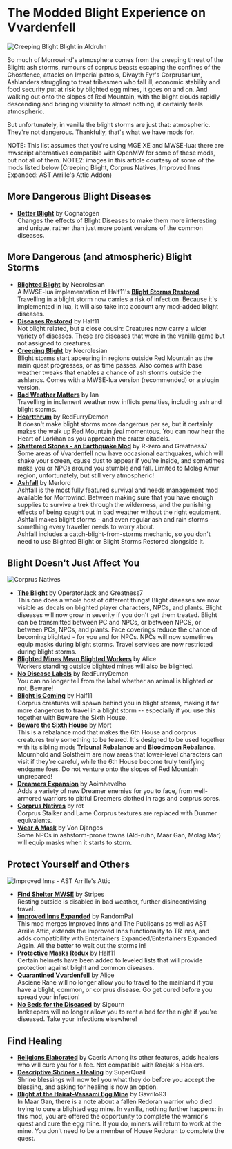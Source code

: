 # The Modded Blight Experience on Vvardenfell

![Creeping Blight Blight in Aldruhn](https://staticdelivery.nexusmods.com/mods/100/images/47904/47904-1588318090-1695244591.png)

So much of Morrowind's atmosphere comes from the creeping threat of the Blight: ash storms, rumours of corprus beasts escaping the confines of the Ghostfence, attacks on Imperial patrols, Divayth Fyr's Corprusarium, Ashlanders struggling to treat tribesmen who fall ill, economic stability and food security put at risk by blighted egg mines, it goes on and on. And walking out onto the slopes of Red Mountain, with the blight clouds rapidly descending and bringing visibility to almost nothing, it certainly feels atmospheric.  

But unfortunately, in vanilla the blight storms are just that: atmospheric. They're not dangerous. Thankfully, that's what we have mods for. 

NOTE: This list assumes that you're using MGE XE and MWSE-lua: there are mwscript alternatives compatible with OpenMW for some of these mods, but not all of them.
NOTE2: images in this article courtesy of some of the mods listed below (Creeping Blight, Corprus Natives, Improved Inns Expanded: AST Arrille's Attic Addon)

## More Dangerous Blight Diseases
- [**Better Blight**](https://www.nexusmods.com/morrowind/mods/48395) by Cognatogen  
Changes the effects of Blight Diseases to make them more interesting and unique, rather than just more potent versions of the common diseases.  

## More Dangerous (and atmospheric) Blight Storms
- [**Blighted Blight**](https://www.nexusmods.com/morrowind/mods/48631) by Necrolesian  
A MWSE-lua implementation of Half11's [**Blight Storms Restored**](https://www.nexusmods.com/morrowind/mods/45558). Travelling in a blight storm now carries a risk of infection. Because it's implemented in lua, it will also take into account any mod-added blight diseases.
- [**Diseases Restored**](https://www.nexusmods.com/morrowind/mods/45228) by Half11  
Not blight related, but a close cousin: Creatures now carry a wider variety of diseases. These are diseases that were in the vanilla game but not assigned to creatures.  
- [**Creeping Blight**](https://www.nexusmods.com/morrowind/mods/47904) by Necrolesian  
Blight storms start appearing in regions outside Red Mountain as the main quest progresses, or as time passes. Also comes with base weather tweaks that enables a chance of ash storms outside the ashlands. Comes with a MWSE-lua version (recommended) or a plugin version.  
- [**Bad Weather Matters**](https://www.nexusmods.com/morrowind/mods/46495?tab=description) by Ian  
Travelling in inclement weather now inflicts penalties, including ash and blight storms.  
- [**Heartthrum**](https://www.nexusmods.com/morrowind/mods/47178) by RedFurryDemon  
It doesn't make blight storms more dangerous per se, but it certainly makes the walk up Red Mountain *feel* momentous. You can now hear the Heart of Lorkhan as you approach the crater citadels.  
- [**Shattered Stones - an Earthquake Mod**](https://www.nexusmods.com/morrowind/mods/45105) by R-zero and Greatness7  
Some areas of Vvardenfell now have occasional earthquakes, which will shake your screen, cause dust to appear if you're inside, and sometimes make you or NPCs around you stumble and fall. Limited to Molag Amur region, unfortunately, but still very atmospheric!  
- [**Ashfall**](https://www.nexusmods.com/morrowind/mods/49057) by Merlord  
Ashfall is the most fully featured survival and needs management mod available for Morrowind. Between making sure that you have enough supplies to survive a trek through the wilderness, and the punishing effects of being caught out in bad weather without the right equipment, Ashfall makes blight storms - and even regular ash and rain storms - something every traveller needs to worry about.  
Ashfall includes a catch-blight-from-storms mechanic, so you don't need to use Blighted Blight or Blight Storms Restored alongside it.

## Blight Doesn't Just Affect You
![Corprus Natives](https://staticdelivery.nexusmods.com/mods/100/images/45674/45674-1526611451-1056904407.jpeg)

- [**The Blight**](https://www.nexusmods.com/morrowind/mods/49504) by OperatorJack and Greatness7  
This one does a whole host of different things! Blight diseases are now visible as decals on blighted player characters, NPCs, and plants. Blight diseases will now grow in severity if you don't get them treated. Blight can be transmitted between PC and NPCs, or between NPCS, or between PCs, NPCs, and plants. Face coverings reduce the chance of becoming blighted - for you and for NPCs. NPCs will now sometimes equip masks during blight storms. Travel services are now restricted during blight storms.  
- [**Blighted Mines Mean Blighted Workers**](https://www.nexusmods.com/morrowind/mods/33920) by Alice  
Workers standing outside blighted mines will also be blighted.  
- [**No Disease Labels**](https://www.nexusmods.com/morrowind/mods/48295) by RedFurryDemon  
You can no longer tell from the label whether an animal is blighted or not. Beware!  
- [**Blight is Coming**](https://www.nexusmods.com/morrowind/mods/47649) by Half11   
Corprus creatures will spawn behind you in blight storms, making it far more dangerous to travel in a blight storm -- especially if you use this together with Beware the Sixth House.   
- [**Beware the Sixth House**](https://www.nexusmods.com/morrowind/mods/46036) by Mort   
This is a rebalance mod that makes the 6th House and corprus creatures truly something to be feared. It's designed to be used together with its sibling mods [**Tribunal Rebalance**](https://www.nexusmods.com/morrowind/mods/45713) and [**Bloodmoon Rebalance**](https://www.nexusmods.com/morrowind/mods/45714). Mournhold and Solstheim are now areas that lower-level characters can visit if they're careful, while the 6th House become truly terrifying endgame foes. Do not venture onto the slopes of Red Mountain unprepared!
- [**Dreamers Expansion**](https://www.nexusmods.com/morrowind/mods/42990) by Aoimhevelho  
Adds a variety of new Dreamer enemies for you to face, from well-armored warriors to pitiful Dreamers clothed in rags and corprus sores.
- [**Corprus Natives**](https://www.nexusmods.com/morrowind/mods/45674) by rot  
Corprus Stalker and Lame Corprus textures are replaced with Dunmer equivalents.  
- [**Wear A Mask**](https://www.nexusmods.com/morrowind/mods/49240) by Von Djangos  
Some NPCs in ashstorm-prone towns (Ald-ruhn, Maar Gan, Molag Mar) will equip masks when it starts to storm.

## Protect Yourself and Others
![Improved Inns - AST Arrille's Attic](https://staticdelivery.nexusmods.com/mods/100/images/36017-1-1292084856.jpg)

- [**Find Shelter MWSE**](https://www.nexusmods.com/morrowind/mods/48583) by Stripes  
Resting outside is disabled in bad weather, further disincentivising travel.  
- [**Improved Inns Expanded**](https://www.nexusmods.com/morrowind/mods/48610) by RandomPal  
This mod merges Improved Inns and The Publicans as well as AST Arrille Attic, extends the Improved Inns functionality to TR inns, and adds compatibility with Entertainers Expanded/Entertainers Expanded Again. All the better to wait out the storms in!
- [**Protective Masks Redux**](https://www.nexusmods.com/morrowind/mods/47068) by Half11  
Certain helmets have been added to leveled lists that will provide protection against blight and common diseases.   
- [**Quarantined Vvardenfell**](https://www.nexusmods.com/morrowind/mods/47335) by Alice  
Asciene Rane will no longer allow you to travel to the mainland if you have a blight, common, or corprus disease. Go get cured before you spread your infection!  
- [**No Beds for the Diseased**](https://www.nexusmods.com/morrowind/mods/49232) by Sigourn  
Innkeepers will no longer allow you to rent a bed for the night if you're diseased. Take your infections elsewhere!  

## Find Healing
- [**Religions Elaborated**](https://www.nexusmods.com/morrowind/mods/47843) by Caeris 
Among its other features, adds healers who will cure you for a fee. Not compatible with Raejak's Healers.  
- [**Descriptive Shrines - Healing**](https://www.nexusmods.com/morrowind/mods/46119) by SuperQuail  
Shrine blessings will now tell you what they do before you accept the blessing, and asking for healing is now an option.  
- [**Blight at the Hairat-Vassami Egg Mine**](https://www.nexusmods.com/morrowind/mods/47589) by Gavrilo93  
In Maar Gan, there is a note about a fallen Redoran warrior who died trying to cure a blighted egg mine. In vanilla, nothing further happens: in this mod, you are offered the opportunity to complete the warrior's quest and cure the egg mine. If you do, miners will return to work at the mine. You don't need to be a member of House Redoran to complete the quest.  
